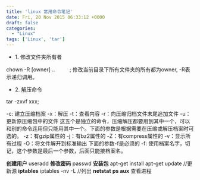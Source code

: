 ```yaml
---
title: 'linux 常用命令笔记'
date: Fri, 20 Nov 2015 06:33:12 +0000
draft: false
categories:
  - "Linux"
tags: ['Linux', 'tar']
---
```


*   1\. 修改文件夹所有者

chown -R \[owner\] ..          ; 修改当前目录下所有文件夹的所有都为owner, -R表示递归调用。

*   2\. 解压命令

tar -zxvf xxx;

\-c: 建立压缩档案 -x：解压 -t：查看内容 -r：向压缩归档文件末尾追加文件 -u：更新原压缩包中的文件 这五个是独立的命令，压缩解压都要用到其中一个，可以和别的命令连用但只能用其中一个。下面的参数是根据需要在压缩或解压档案时可选的。 -z：有gzip属性的 -j：有bz2属性的 -Z：有compress属性的 -v：显示所有过程 -O：将文件解开到标准输出 下面的参数-f是必须的 -f: 使用档案名字，切记，这个参数是最后一个参数，后面只能接档案名。

**创建用户** useradd **修改密码** passwd **安装包** apt-get install apt-get update //更新源 **iptables** iptables -nv -L //列出 **netstat** **ps aux** 查看进程